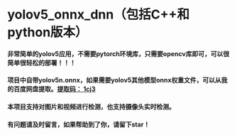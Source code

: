 # yolov5_onnx_dnn（包括C++和python版本）

#### 非常简单的yolov5应用，不需要pytorch环境库，只需要opencv库即可，可以很简单很轻松的部署！！！

#### 项目中自带yolov5n.onnx，如果需要yolov5其他模型onnx权重文件，可以从我的百度网盘提取。[提取码： 1cj3](https://pan.baidu.com/s/1_3nY2PQNkhKylEItxASX2Q)

#### 本项目支持对图片和视频进行检测，也支持摄像头实时检测。

#### 有问题请及时留言，如果帮助到了你，请留下star！

